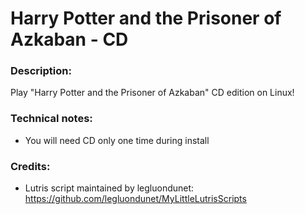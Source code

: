 # Harry Potter and the Prisoner of Azkaban - CD
### Description:
Play "Harry Potter and the Prisoner of Azkaban" CD edition on Linux!
### Technical notes:
- You will need CD only one time during install
### Credits:
- Lutris script maintained by legluondunet: https://github.com/legluondunet/MyLittleLutrisScripts

